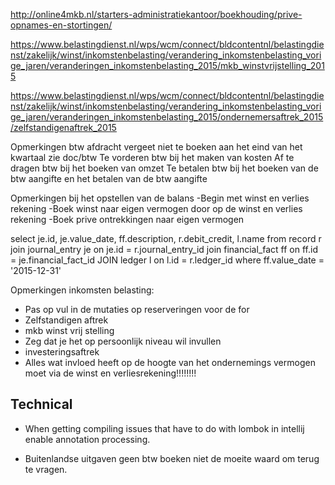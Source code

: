 
http://online4mkb.nl/starters-administratiekantoor/boekhouding/prive-opnames-en-stortingen/

https://www.belastingdienst.nl/wps/wcm/connect/bldcontentnl/belastingdienst/zakelijk/winst/inkomstenbelasting/verandering_inkomstenbelasting_vorige_jaren/veranderingen_inkomstenbelasting_2015/mkb_winstvrijstelling_2015

https://www.belastingdienst.nl/wps/wcm/connect/bldcontentnl/belastingdienst/zakelijk/winst/inkomstenbelasting/verandering_inkomstenbelasting_vorige_jaren/veranderingen_inkomstenbelasting_2015/ondernemersaftrek_2015/zelfstandigenaftrek_2015

Opmerkingen btw afdracht vergeet niet te boeken aan het eind
van het kwartaal zie doc/btw 
Te vorderen btw bij het maken van kosten
Af te dragen btw bij het boeken van omzet
Te betalen btw bij het boeken van de btw aangifte en het betalen van de btw aangifte

Opmerkingen bij het opstellen van de balans
-Begin met winst en verlies rekening
-Boek winst naar eigen vermogen door op de winst en verlies rekening
-Boek prive ontrekkingen naar eigen vermogen

select je.id, je.value_date, ff.description, r.debit_credit, l.name from record r
join journal_entry je on je.id = r.journal_entry_id
join financial_fact ff on ff.id = je.financial_fact_id
JOIN ledger l on l.id = r.ledger_id
where ff.value_date = '2015-12-31'

Opmerkingen inkomsten belasting:

- Pas op vul in de mutaties op reserveringen voor de for
- Zelfstandigen aftrek
- mkb winst vrij stelling
- Zeg dat je het op persoonlijk niveau wil invullen
- investeringsaftrek
- Alles wat invloed heeft op de hoogte van het ondernemings vermogen moet via de winst
en verliesrekening!!!!!!!!


## Technical

- When getting compiling issues that have to do with lombok in intellij enable annotation processing.

- Buitenlandse uitgaven geen btw boeken niet de moeite waard om terug te vragen.
